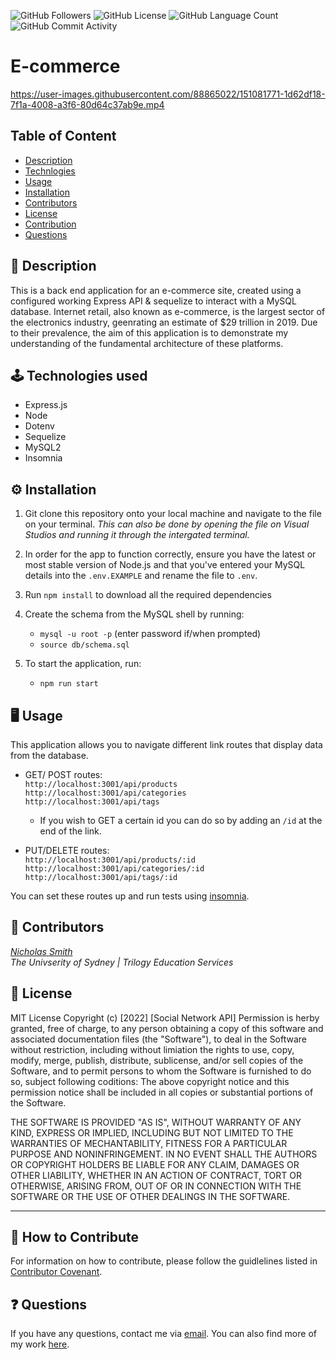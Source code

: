 <img alt="GitHub Followers" src="https://img.shields.io/github/followers/N1cholasSmith"> <img alt="GitHub License" src="https://img.shields.io/apm/l/vim-mode">  <img alt="GitHub Language Count" src="https://img.shields.io/github/languages/count/N1cholasSmith/social-network-api">  <img alt="GitHub Commit Activity" src="https://img.shields.io/github/commit-activity/w/N1cholasSmith/social-network-api">

# E-commerce

https://user-images.githubusercontent.com/88865022/151081771-1d62df18-7f1a-4008-a3f6-80d64c37ab9e.mp4

## Table of Content 

* [Description](#description)
* [Technlogies](#technologies)
* [Usage](#usage)
* [Installation](#installation)
* [Contributors](#contributors)
* [License](#license)
* [Contribution](#contribution)
* [Questions](#questions)

<a name="description"></a>
## 📝 Description
This is a back end application for an e-commerce site, created using a configured working Express API & sequelize to interact with a MySQL database. Internet retail, also known as e-commerce, is the largest sector of the electronics industry, geenrating an estimate of $29 trillion in 2019. Due to their prevalence, the aim of this application is to demonstrate my understanding of the fundamental architecture of these platforms. 


<a name="technologies"></a>
## 🕹 Technologies used 




- Express.js
- Node
- Dotenv
- Sequelize 
- MySQL2
- Insomnia

<a name="installation"></a>
## ⚙️ Installation 

1. Git clone this repository onto your local machine and navigate to the file on your terminal. *This can also be done by opening the file on Visual Studios and running it through the intergated terminal.*

2. In order for the app to function correctly, ensure you have the latest or most stable version of Node.js and that you've entered your MySQL details into the `.env.EXAMPLE` and rename the file to `.env`.

3. Run `npm install` to download all the required dependencies


4. Create the schema from the MySQL shell by running: 
    - `mysql -u root -p` (enter password if/when prompted)
    - `source db/schema.sql`
 

5. To start the application, run:

    - `npm run start`


<a name="usage"></a>
## 🖥 Usage 
This application allows you to navigate different link routes that display data from the database. 

- GET/ POST routes: <br>
    `http://localhost:3001/api/products`<br>
    `http://localhost:3001/api/categories` <br>
    `http://localhost:3001/api/tags` <br>

     - If you wish to GET a certain id you can do so by adding an `/id` at the end of the link. 

- PUT/DELETE routes: <br>
    `http://localhost:3001/api/products/:id`<br>
    `http://localhost:3001/api/categories/:id` <br>
    `http://localhost:3001/api/tags/:id` <br>

You can set these routes up and run tests using [insomnia](https://docs.insomnia.rest/).

<a name="contributors"></a>
## 👥 Contributors

*[Nicholas Smith](https://github.com/N1cholasSmith)* <br>
*The Univserity of Sydney | Trilogy Education Services* <br>

<a name="license"></a>
## 🔖 License

MIT License
Copyright (c) [2022] [Social Network API]
Permission is herby granted, free of charge, to any person obtaining a copy of this software and associated documentation files (the "Software"), to deal in the Software without restriction, including without limiation the rights to use, copy, modify, merge, publish, distribute, sublicense, and/or sell copies of the Software, and to permit persons to whom the Software is furnished to do so, subject following coditions: 
The above copyright notice and this permission notice shall be included in all copies or substantial portions of the Software. 

THE SOFTWARE IS PROVIDED "AS IS", WITHOUT WARRANTY OF ANY KIND, EXPRESS OR IMPLIED, INCLUDING BUT NOT LIMITED TO THE WARRANTIES OF MECHANTABILITY, FITNESS FOR A PARTICULAR PURPOSE AND NONINFRINGEMENT. IN NO EVENT SHALL THE AUTHORS OR COPYRIGHT HOLDERS BE LIABLE FOR ANY CLAIM, DAMAGES OR OTHER LIABILITY, WHETHER IN AN ACTION OF CONTRACT, TORT OR OTHERWISE, ARISING FROM, OUT OF OR IN CONNECTION WITH THE SOFTWARE OR THE USE OF OTHER DEALINGS IN THE SOFTWARE.  

---
<a name="contribution"></a>
## 🤝 How to Contribute

For information on how to contribute, please follow the guidlelines listed in [Contributor Covenant](https://www.contributor-covenant.org/).

<a name="questions"></a>
## ❓ Questions
If you have any questions, contact me via [email](nicholassmithsoftwareengineer@gmail.com). You can also find more of my work [here](https://github.com/N1cholasSmith).
